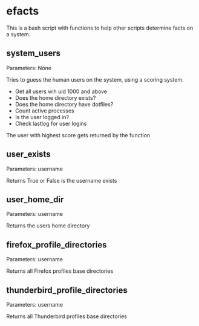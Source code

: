 # efacts

This is a bash script with functions to help other scripts determine facts on a system.


## system_users
Parameters: None

Tries to guess the human users on the system, using a scoring system.

 - Get all users wih uid 1000 and above
 - Does the home directory exists?
 - Does the home directory have dotfiles?
 - Count active processes
 - Is the user logged in?
 - Check lastlog for user logins

The user with highest score gets returned by the function

## user_exists
Parameters: username

Returns True or False is the username exists

## user_home_dir
Parameters: username

Returns the users home directory

## firefox_profile_directories
Parameters: username

Returns all Firefox profiles base directories

## thunderbird_profile_directories
Parameters: username

Returns all Thunderbird profiles base directories
